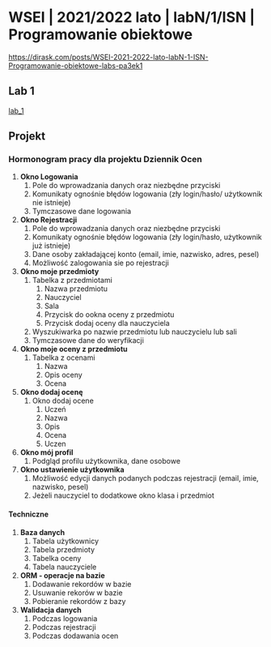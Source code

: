 # WSEI | 2021/2022 lato | labN/1/ISN | Programowanie obiektowe

https://dirask.com/posts/WSEI-2021-2022-lato-labN-1-ISN-Programowanie-obiektowe-labs-pa3ek1

## Lab 1

[lab_1](lab_1)

## Projekt

### **Hormonogram pracy dla projektu Dziennik Ocen**

1. **Okno Logowania**
    1. Pole do wprowadzania danych oraz niezbędne przyciski
    2. Komunikaty ognośnie błędów logowania (zły login/hasło/ użytkownik nie istnieje)
    3. Tymczasowe dane logowania
2. **Okno Rejestracji**
    1. Pole do wprowadzania danych oraz niezbędne przyciski
    2. Komunikaty ognośnie błędów logowania (zły login/hasło, użytkownik już istnieje)
    3. Dane osoby zakładającej konto (email, imie, nazwisko, adres, pesel)
    4. Możliwość zalogowania sie po rejestracji
3. **Okno moje przedmioty**
    1. Tabelka z przedmiotami
        1. Nazwa przedmiotu
        2. Nauczyciel
        3. Sala
        4. Przycisk do ookna oceny z przedmiotu
        5. Przycisk dodaj oceny dla nauczyciela
    2. Wyszukiwarka po nazwie przedmiotu lub nauczycielu lub sali
    3. Tymczasowe dane do weryfikacji
4. **Okno moje oceny z przedmiotu**
    1. Tabelka z ocenami
        1. Nazwa
        2. Opis oceny
        3. Ocena
5. **Okno dodaj ocenę**
    1. Okno dodaj ocene
        1. Uczeń
        2. Nazwa
        3. Opis
        4. Ocena
        5. Uczen
6. **Okno mój profil**
    1. Podgląd profilu użytkownika, dane osobowe
7. **Okno ustawienie użytkownika**
    1. Możliwość edycji danych podanych podczas rejestracji (email, imie, nazwisko, pesel)
    2. Jeżeli nauczyciel to dodatkowe okno klasa i przedmiot

#### Techniczne

1. **Baza danych**
    1. Tabela użytkownicy
    2. Tabela przedmioty
    3. Tabelka oceny
    4. Tabela nauczyciele
2. **ORM - operacje na bazie**
    1. Dodawanie rekordów w bazie
    2. Usuwanie rekorów w bazie
    3. Pobieranie rekordów z bazy
3. **Walidacja danych**
    1. Podczas logowania
    2. Podczas rejestracji
    3. Podczas dodawania ocen
